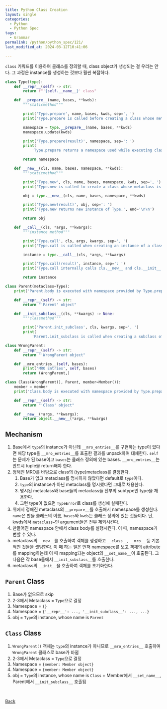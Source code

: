 ```yaml
---
title: Python Class Creation
layout: single
categories:
  - Python
  - Python Spec
tags:
  - Grammar
permalink: /python/python_spec/121/
last_modified_at: 2024-03-12T10:41:06

---
```


`class` 키워드를 이용하여 클래스를 정의할 때, class object가 생성되는 걸 우리는 안다.
그 과정은 instance를 생성하는 것보다 훨씬 복잡하다.

```py
class Type(type):
    def __repr__(self) -> str:
        return f"'{self.__name__}' class"

    def __prepare__(name, bases, **kwds):
        """staticmethod"""

        print('Type.prepare', name, bases, kwds, sep=', ')
        print('Type.prepare is called before creating a class whose metaclass is Type.', end='\n\n')

        namespace = type.__prepare__(name, bases, **kwds)
        namespace.update(kwds)

        print('Type.prepare(result)', namespace, sep=': ')
        print(
            'Type.prepare returns a namespace used while executing class body.', end='\n\n')

        return namespace

    def __new__(cls, name, bases, namespace, **kwds):
        """staticmethod"""

        print('Type.new', cls, name, bases, namespace, kwds, sep=', ')
        print('Type.new is called to create a class whose metaclass is Type.', end='\n\n')

        obj = type.__new__(cls, name, bases, namespace, **kwds)

        print('Type.new(result)', obj, sep=': ')
        print('Type.new returns new instance of Type.', end='\n\n')

        return obj

    def __call__(cls, *args, **kwargs):
        """instance method"""

        print('Type.call', cls, args, kwargs, sep=', ')
        print('Type.call is called when creating an instance of a class whose metaclass is Type.', end='\n\n')

        instance = type.__call__(cls, *args, **kwargs)

        print('Type.call(result)', instance, sep=': ')
        print('Type.call internally calls cls.__new__ and cls.__init__.', end='\n\n')

        return instance

class Parent(metaclass=Type):
    print('Parent.body is executed with namespace provided by Type.prepare', end='\n\n')

    def __repr__(self) -> str:
        return "'Parent' object"

    def __init_subclass__(cls, **kwargs) -> None:
        """classmethod"""

        print('Parent.init_subclass', cls, kwargs, sep=', ')
        print(
            'Parent.init_subclass is called when creating a subclass of Class.', end='\n\n')

class WrongParent:
    def __repr__(self) -> str:
        return "'WrongParent object"

    def __mro_entries__(self, bases):
        print('MRO Entries', self, bases)
        return (WrongParent,)

class Class(WrongParent(), Parent, member=Member()):
    member = member
    print('Class.body is executed with namespace provided by Type.prepare', end='\n\n')

    def __repr__(self) -> str:
        return "'Class' object"

    def __new__(*args, **kwargs):
        return object.__new__(*args, **kwargs)
```

## Mechanism

1. Base에서 `type`의 instance가 아닌데 `__mro_entries__`를 구현하는 type이 있다면 해당 type을 `__mro_entries__`를 호출한 결과를 unpack하여 대체한다.
`self`는 문제가 된 base이고 `bases`는 클래스 정의에 있는 bases.
`__mro_entries__`는 반드시 tuple을 return해야 한다.
2. 정해진 MRO를 바탕으로 class의 (type)metaclass를 결정한다.
    1. Base가 없고 metaclass를 명시하지 않았다면 default로 `type`이다.
    2. `type`의 instance가 아닌 metaclass를 명시했다면 그대로 채용한다.
    3. 명시된 metaclass와 base들의 metaclass들 전부의 subtype인 type을 채용한다.
    4. 그런 type이 없으면 `TypeError`로 class를 생성에 실패한다.
3. 위에서 정해진 metaclass의 `__prepare__`를 호출해서 namespace를 생성한다.
`name`은 만들 클래스의 이름, `bases`와 `kwds`는 클래스 정의에 있는 것들이다.
단, kwds에서 `metaclass=`인 argument들은 전부 제외시킨다.
4. 만들어진 namespace 안에서 class body를 실행시킨다.
이 때, namespace가 변할 수 있다.
5. metaclass의 `__new__`를 호출하여 객체를 생성하고 `__class__`, `__mro__` 등 기본적인 것들을 셋팅한다. 이 때 하는 일은 먼저 namespace를 보고 객체의 attribute를 mapping하는데 이 때 mapping되는 object의 `__set_name__`이 호출된다. 그 다음은 각 base들에서 `__init_subclass__`를 호출한다.
6. metaclass의 `__init__`을 호출하여 객체를 초기화한다.

## `Parent` Class

1. Base가 없으므로 skip
2. 2-3에서 Metaclass = `Type`으로 결정
3. Namespace = `{}`
4. Namespace = `{'__repr__': ..., '__init_subclass__': ..., ...}`
5. obj = `Type`의 instance, whose name is `Parent`

## `Class` Class

1. `WrongParent()` 객체는 `type`의 instance가 아니므로 `__mro_entries__` 호출하여 `WrongParent` 클래스로 base가 바뀜
2. 2-3에서 Metaclass = `Type`으로 결정
3. Namespace = `{member: Member object}`
4. Namespace = `{member: Member object}`
5. obj = `Type`의 instance, whose name is `Class` + Member에서 `__set_name__`, Parent에서 `__init_subclass__` 호출됨

<br>

[Back](/python/python_spec/)